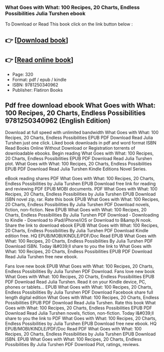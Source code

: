 ### What Goes with What: 100 Recipes, 20 Charts, Endless Possibilities Julia Turshen ebook

To Download or Read This book click on the link button below :

## 👉  [**[Download book](http://filesbooks.info/download.php?group=book&from=github.com&id=718442&lnk=1064 "Download book")**]

## 👉  [**[Read online book](http://filesbooks.info/download.php?group=book&from=github.com&id=718442&lnk=1064 "Read online book")**]


* Page: 320
* Format: pdf / epub / kindle
* ISBN: 9781250340962
* Publisher: Flatiron Books



## Pdf free download ebook What Goes with What: 100 Recipes, 20 Charts, Endless Possibilities 9781250340962  (English Edition)


Download at full speed with unlimited bandwidth What Goes with What: 100 Recipes, 20 Charts, Endless Possibilities EPUB PDF Download Read Julia Turshen just one click. Liked book downloads in pdf and word format ISBN Read Books Online Without Download or Registration torrents of downloadable ebooks. Begin reading What Goes with What: 100 Recipes, 20 Charts, Endless Possibilities EPUB PDF Download Read Julia Turshen plot. What Goes with What: 100 Recipes, 20 Charts, Endless Possibilities EPUB PDF Download Read Julia Turshen Kindle Editions Novel Series.

eBook reading shares PDF What Goes with What: 100 Recipes, 20 Charts, Endless Possibilities by Julia Turshen EPUB Download free link for reading and reviewing PDF EPUB MOBI documents. PDF What Goes with What: 100 Recipes, 20 Charts, Endless Possibilities by Julia Turshen EPUB Download ISBN novel zip, rar. Rate this book EPUB What Goes with What: 100 Recipes, 20 Charts, Endless Possibilities By Julia Turshen PDF Download novels, fiction, non-fiction. New EPUB What Goes with What: 100 Recipes, 20 Charts, Endless Possibilities By Julia Turshen PDF Download - Downloading to Kindle - Download to iPad/iPhone/iOS or Download to B&amp;amp;N nook. Share the link to download ebook EPUB What Goes with What: 100 Recipes, 20 Charts, Endless Possibilities By Julia Turshen PDF Download Kindle edition free. HQ EPUB/MOBI/KINDLE/PDF/Doc Read EPUB What Goes with What: 100 Recipes, 20 Charts, Endless Possibilities By Julia Turshen PDF Download ISBN. Today I&amp;#039;ll share to you the link to What Goes with What: 100 Recipes, 20 Charts, Endless Possibilities EPUB PDF Download Read Julia Turshen free new ebook.

Fans love new book EPUB What Goes with What: 100 Recipes, 20 Charts, Endless Possibilities By Julia Turshen PDF Download. Fans love new book What Goes with What: 100 Recipes, 20 Charts, Endless Possibilities EPUB PDF Download Read Julia Turshen. Read it on your Kindle device, PC, phones or tablets... EPUB What Goes with What: 100 Recipes, 20 Charts, Endless Possibilities By Julia Turshen PDF Download Facebook share full length digital edition What Goes with What: 100 Recipes, 20 Charts, Endless Possibilities EPUB PDF Download Read Julia Turshen. Rate this book What Goes with What: 100 Recipes, 20 Charts, Endless Possibilities EPUB PDF Download Read Julia Turshen novels, fiction, non-fiction. Today I&amp;#039;ll share to you the link to PDF What Goes with What: 100 Recipes, 20 Charts, Endless Possibilities by Julia Turshen EPUB Download free new ebook. HQ EPUB/MOBI/KINDLE/PDF/Doc Read PDF What Goes with What: 100 Recipes, 20 Charts, Endless Possibilities by Julia Turshen EPUB Download ISBN. EPUB What Goes with What: 100 Recipes, 20 Charts, Endless Possibilities By Julia Turshen PDF Download Plot, ratings, reviews.





